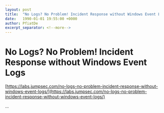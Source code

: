 ```yaml
---
layout: post
title:  "No Logs? No Problem! Incident Response without Windows Event Logs"
date:   1990-01-01 19:55:00 +0000
author: PfiatDe
excerpt_separator: <!--more-->
---
```


# No Logs? No Problem! Incident Response without Windows Event Logs

[https://labs.jumpsec.com/no-logs-no-problem-incident-response-without-windows-event-logs/](https://labs.jumpsec.com/no-logs-no-problem-incident-response-without-windows-event-logs/)

...
<!--more-->
